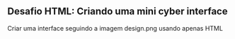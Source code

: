 ## Desafio HTML: Criando uma mini cyber interface
Criar uma interface seguindo a imagem design.png usando apenas HTML
